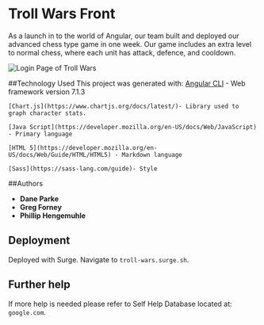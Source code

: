 
# Troll Wars Front
As a launch in to the world of Angular, our team built and deployed our advanced chess type game in one week. Our game includes an extra level to normal chess, where each unit has attack, defence, and cooldown. 

![Login Page of Troll Wars](./trollwars.png)

##Technology Used
This project was generated with:
    [Angular CLI](https://github.com/angular/angular-cli) - Web framework version 7.1.3

    [Chart.js](https://www.chartjs.org/docs/latest/)- Library used to graph character stats.

    [Java Script](https://developer.mozilla.org/en-US/docs/Web/JavaScript) - Primary language
    
    [HTML 5](https://developer.mozilla.org/en-US/docs/Web/Guide/HTML/HTML5) - Markdown language

    [Sass](https://sass-lang.com/guide)- Style

##Authors

* **Dane Parke**
* **Greg Forney**
* **Phillip Hengemuhle**

## Deployment 
Deployed with Surge.
Navigate to `troll-wars.surge.sh`. 

## Further help
If more help is needed please refer to Self Help Database located at: 
`google.com`.